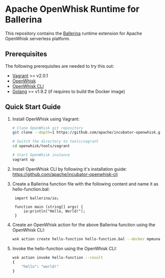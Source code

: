 # Apache OpenWhisk Runtime for Ballerina

This repository contains the [Ballerina](https://ballerinalang.org) runtime extension for Apache OpenWhisk serverless platform.

## Prerequisites

The following prerequisites are needed to try this out:

- [Vagrant](https://www.vagrantup.com/downloads.html) >= v2.0.1
- [OpenWhisk](https://github.com/apache/incubator-openwhisk.git)
- [OpenWhisk CLI](https://github.com/apache/incubator-openwhisk-cli)
- [Golang](https://golang.org/doc/install) >= v1.9.2 (if requires to build the Docker image)

## Quick Start Guide

1. Install OpenWhisk using Vagrant:

   ```bash
   # Clone OpenWhisk git repository
   git clone --depth=1 https://github.com/apache/incubator-openwhisk.git openwhisk

   # Switch the directory to tools/vagrant
   cd openwhisk/tools/vagrant

   # Start OpenWhisk instance
   vagrant up
   ```

2. Install OpenWhisk CLI by following it's installation guide:
   https://github.com/apache/incubator-openwhisk-cli

3. Create a Ballerina function file with the following content and name it as hello-function.bal:

   ```
    import ballerina/io;
    
    function main (string[] args) {
        io:println("Hello, World!");
    }
   ```

4. Create an OpenWhisk action for the above Ballerina function using the OpenWhisk CLI:
   
   ```bash
   wsk action create hello-function hello-function.bal --docker mpmunasinghe/ballerina-runtime
   ```

5. Invoke the hello-function using the OpenWhisk CLI:

   ```bash
   wsk action invoke hello-function --result
   {
       "hello": "world!"
   }
   ```
